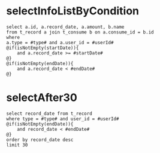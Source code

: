 selectInfoListByCondition
===
	select a.id, a.record_date, a.amount, b.name
	from t_record a join t_consume b on a.consume_id = b.id
	where
	a.type = #type# and a.user_id = #userId# 
	@if(isNotEmpty(startDate)){
		and a.record_date >= #startDate# 
	@}
	@if(isNotEmpty(endDate)){
		and a.record_date < #endDate#
	@}
	
selectAfter30
===
	select record_date from t_record
	where type = #type# and user_id = #userId#
	@if(isNotEmpty(endDate)){
		and record_date < #endDate#
	@}
	order by record_date desc
	limit 30